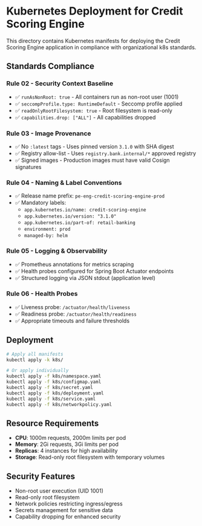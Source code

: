 # Kubernetes Deployment for Credit Scoring Engine

This directory contains Kubernetes manifests for deploying the Credit Scoring Engine application in compliance with organizational k8s standards.

## Standards Compliance

### Rule 02 - Security Context Baseline
- ✅ `runAsNonRoot: true` - All containers run as non-root user (1001)
- ✅ `seccompProfile.type: RuntimeDefault` - Seccomp profile applied
- ✅ `readOnlyRootFilesystem: true` - Root filesystem is read-only
- ✅ `capabilities.drop: ["ALL"]` - All capabilities dropped

### Rule 03 - Image Provenance
- ✅ No `:latest` tags - Uses pinned version `3.1.0` with SHA digest
- ✅ Registry allow-list - Uses `registry.bank.internal/*` approved registry
- ✅ Signed images - Production images must have valid Cosign signatures

### Rule 04 - Naming & Label Conventions
- ✅ Release name prefix: `pe-eng-credit-scoring-engine-prod`
- ✅ Mandatory labels:
  - `app.kubernetes.io/name: credit-scoring-engine`
  - `app.kubernetes.io/version: "3.1.0"`
  - `app.kubernetes.io/part-of: retail-banking`
  - `environment: prod`
  - `managed-by: helm`

### Rule 05 - Logging & Observability
- ✅ Prometheus annotations for metrics scraping
- ✅ Health probes configured for Spring Boot Actuator endpoints
- ✅ Structured logging via JSON stdout (application level)

### Rule 06 - Health Probes
- ✅ Liveness probe: `/actuator/health/liveness`
- ✅ Readiness probe: `/actuator/health/readiness`
- ✅ Appropriate timeouts and failure thresholds

## Deployment

```bash
# Apply all manifests
kubectl apply -k k8s/

# Or apply individually
kubectl apply -f k8s/namespace.yaml
kubectl apply -f k8s/configmap.yaml
kubectl apply -f k8s/secret.yaml
kubectl apply -f k8s/deployment.yaml
kubectl apply -f k8s/service.yaml
kubectl apply -f k8s/networkpolicy.yaml
```

## Resource Requirements

- **CPU**: 1000m requests, 2000m limits per pod
- **Memory**: 2Gi requests, 3Gi limits per pod
- **Replicas**: 4 instances for high availability
- **Storage**: Read-only root filesystem with temporary volumes

## Security Features

- Non-root user execution (UID 1001)
- Read-only root filesystem
- Network policies restricting ingress/egress
- Secrets management for sensitive data
- Capability dropping for enhanced security
